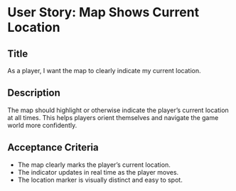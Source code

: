 
# User Story: Map Shows Current Location

## Title
As a player, I want the map to clearly indicate my current location.

## Description
The map should highlight or otherwise indicate the player’s current location at all times. This helps players orient themselves and navigate the game world more confidently.

## Acceptance Criteria
- The map clearly marks the player’s current location.
- The indicator updates in real time as the player moves.
- The location marker is visually distinct and easy to spot.
